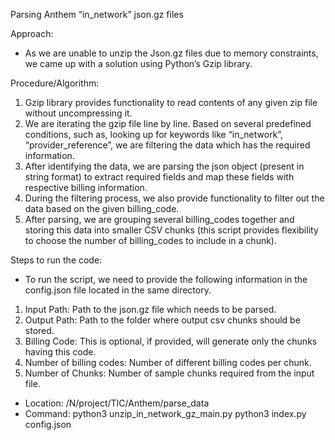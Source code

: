 ﻿Parsing Anthem “in_network” json.gz files


Approach:

* As we are unable to unzip the Json.gz files due to memory constraints, we came up with a solution using Python’s Gzip library. 


Procedure/Algorithm:

1. Gzip library provides functionality to read contents of any given zip file without uncompressing it. 
2. We are iterating the gzip file line by line. Based on several predefined conditions, such as, looking up for keywords like “in_network”, “provider_reference”, we are filtering the data which has the required information.
3. After identifying the data, we are parsing the json object (present in string format) to extract required fields and map these fields with respective billing information.
4. During the filtering process, we also provide functionality to filter out the data based on the given billing_code.
5. After parsing, we are grouping several billing_codes together and storing this data into smaller CSV chunks (this script provides flexibility to choose the number of billing_codes to include in a chunk).


Steps to run the code:

* To run the script, we need to provide the following information in the config.json file located in the same directory.
1. Input Path: Path to the json.gz file which needs to be parsed.
2. Output Path: Path to the folder where output csv chunks should be stored.
3. Billing Code: This is optional, if provided, will generate only the chunks having this code.
4. Number of billing codes: Number of different billing codes per chunk.
5. Number of Chunks: Number of sample chunks required from the input file.
* Location: /N/project/TIC/Anthem/parse_data
* Command: python3 unzip_in_network_gz_main.py
           python3 index.py config.json
